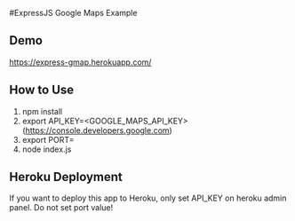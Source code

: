 #ExpressJS Google Maps Example

## Demo

https://express-gmap.herokuapp.com/

## How to Use
1. npm install
2. export API_KEY=<GOOGLE_MAPS_API_KEY> (https://console.developers.google.com)
3. export PORT=<PORT>
3. node index.js

## Heroku Deployment
If you want to deploy this app to Heroku, only set API_KEY on heroku admin panel. Do not set port value!

